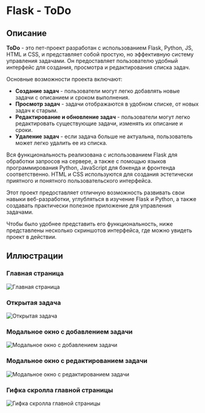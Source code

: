 # Flask - ToDo

## Описание

**ToDo** - это пет-проект разработан с использованием Flask, Python, JS, HTML и CSS, и представляет собой простую, но эффективную систему управления задачами. Он предоставляет пользователю удобный интерфейс для создания, просмотра и редактирования списка задач.

Основные возможности проекта включают:

* **Создание задач** - пользователи могут легко добавлять новые задачи с описанием и сроком выполнения.
* **Просмотр задач** - задачи отображаются в удобном списке, от новых задач к старым.
* **Редактирование и обновление задач** - пользователи могут легко редактировать существующие задачи, изменять их описание и сроки.
* **Удаление задач** - если задача больше не актуальна, пользователь может легко удалить ее из списка.

Вся функциональность реализована с использованием Flask для обработки запросов на сервере, а также с помощью языков программирования Python, JavaScript для бэкенда и фронтенда соответственно. HTML и CSS используются для создания эстетически приятного и понятного пользовательского интерфейса.

Этот проект предоставляет отличную возможность развивать свои навыки веб-разработки, углубляться в изучение Flask и Python, а также создавать практически полезное приложение для управления задачами.

Чтобы было удобнее представить его функциональность, ниже представлены несколько скриншотов интерфейса, где можно увидеть проект в действии.

## Иллюстрации
### Главная страница
![Главная страница](https://i.imgur.com/HtuciwT.jpg "Главная страница")
### Открытая задача
![Открытая задача](https://i.imgur.com/xqAsh8w.jpg "Открытая задача")
### Модальное окно с добавлением задачи
![Модальное окно с добавлением задачи](https://i.imgur.com/e8LC090.jpg "Модальное окно с добавлением задачи")
### Модальное окно с редактированием задачи
![Модальное окно с редактированием задачи](https://i.imgur.com/y6iqTXM.jpg "Модальное окно с редактированием задачи")
### Гифка скролла главной страницы
![Гифка скролла главной страницы](https://i.imgur.com/YXytaJj.gif "Гифка скролла главной страницы")
